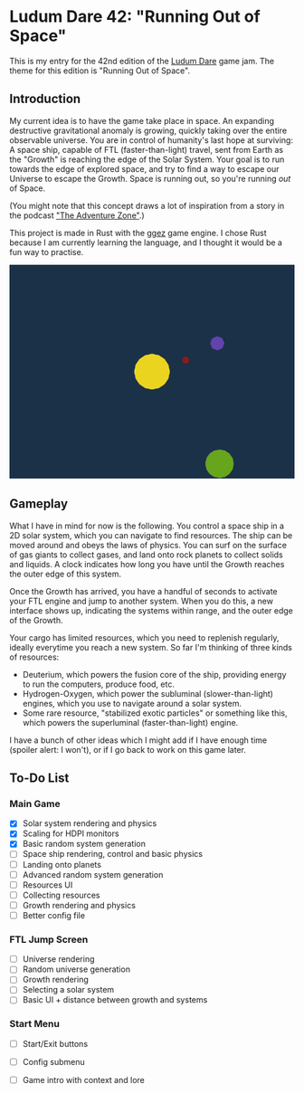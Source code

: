 # Ludum Dare 42: "Running Out of Space"

This is my entry for the 42nd edition of the [Ludum Dare](https://ldjam.com/)
game jam.  The theme for this edition is "Running Out of Space".


## Introduction

My current idea is to have the game take place in space.  An expanding
destructive gravitational anomaly is growing, quickly taking over the entire
observable universe.  You are in control of humanity's last hope at surviving:
A space ship, capable of FTL (faster-than-light) travel, sent from Earth as the
"Growth" is reaching the edge of the Solar System.  Your goal is to run towards
the edge of explored space, and try to find a way to escape our Universe to
escape the Growth.  Space is running out, so you're running _out_ of Space.

(You might note that this concept draws a lot of inspiration from a story in
the podcast ["The Adventure
Zone"](http://www.maximumfun.org/shows/adventure-zone).)

This project is made in Rust with the [ggez](http://ggez.rs/) game engine.  I
chose Rust because I am currently learning the language, and I thought it would
be a fun way to practise.

![Celestial mechanics](https://raw.githubusercontent.com/xlambein/ldjam42/master/gifs/01.gif)


## Gameplay

What I have in mind for now is the following.  You control a space ship in a 2D
solar system, which you can navigate to find resources.  The ship can be moved
around and obeys the laws of physics.  You can surf on the surface of gas
giants to collect gases, and land onto rock planets to collect solids and
liquids.  A clock indicates how long you have until the Growth reaches the
outer edge of this system.

Once the Growth has arrived, you have a handful of seconds to activate your FTL
engine and jump to another system.  When you do this, a new interface shows up,
indicating the systems within range, and the outer edge of the Growth.

Your cargo has limited resources, which you need to replenish regularly,
ideally everytime you reach a new system.  So far I'm thinking of three kinds
of resources:

- Deuterium, which powers the fusion core of the ship, providing energy to run
  the computers, produce food, etc.
- Hydrogen-Oxygen, which power the subluminal (slower-than-light) engines,
  which you use to navigate around a solar system.
- Some rare resource, "stabilized exotic particles" or something like this,
  which powers the superluminal (faster-than-light) engine.

I have a bunch of other ideas which I might add if I have enough time (spoiler
alert: I won't), or if I go back to work on this game later.


## To-Do List

### Main Game

- [x] Solar system rendering and physics
- [x] Scaling for HDPI monitors
- [x] Basic random system generation
- [ ] Space ship rendering, control and basic physics
- [ ] Landing onto planets
- [ ] Advanced random system generation
- [ ] Resources UI
- [ ] Collecting resources
- [ ] Growth rendering and physics
- [ ] Better config file

### FTL Jump Screen

- [ ] Universe rendering
- [ ] Random universe generation
- [ ] Growth rendering
- [ ] Selecting a solar system
- [ ] Basic UI + distance between growth and systems

### Start Menu

- [ ] Start/Exit buttons
- [ ] Config submenu
- [ ] Game intro with context and lore

